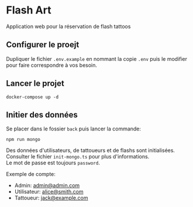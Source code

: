 # Flash Art

Application web pour la réservation de flash tattoos 

## Configurer le proejt 

Dupliquer le fichier `.env.example` en nommant la copie `.env` puis le modifier pour faire correspondre à vos besoin. 

## Lancer le projet

```shell
docker-compose up -d
```

## Initier des données

Se placer dans le fossier `back` puis lancer la commande: 

```shell
npm run mongo 
```

Des données d'utilisateurs, de tattoueurs et de flashs sont initialisées.  
Consulter le fichier `init-mongo.ts` pour plus d'informations.  
Le mot de passe est toujours `password`.

Exemple de compte:
- Admin: admin@admin.com
- Utilisateur: alice@smith.com
- Tattoueur: jack@example.com